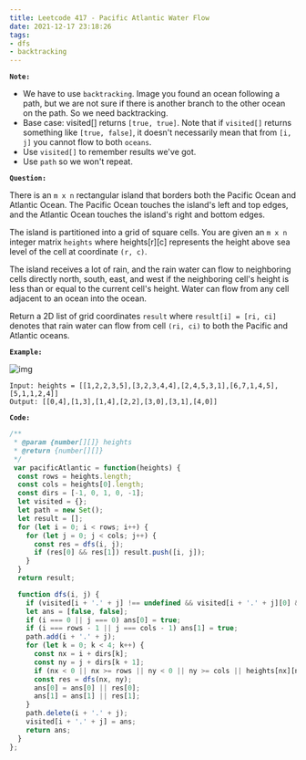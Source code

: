 ```yaml
---
title: Leetcode 417 - Pacific Atlantic Water Flow
date: 2021-12-17 23:18:26
tags:
- dfs
- backtracking
---
```

**`Note:`**
- We have to use `backtracking`. Image you found an ocean following a path, but we are not sure if there is another branch to the other ocean on the path. So we need backtracking.
- Base case: visited[] returns `[true, true]`. Note that if `visited[]` returns something like `[true, false]`, it doesn't necessarily mean that from `[i, j]` you cannot flow to both `oceans`.
- Use `visited[]` to remember results we've got.
- Use `path` so we won't repeat.

**`Question:`**

There is an `m x n` rectangular island that borders both the Pacific Ocean and Atlantic Ocean. The Pacific Ocean touches the island's left and top edges, and the Atlantic Ocean touches the island's right and bottom edges.

The island is partitioned into a grid of square cells. You are given an `m x n` integer matrix `heights` where heights[r][c] represents the height above sea level of the cell at coordinate `(r, c)`.

The island receives a lot of rain, and the rain water can flow to neighboring cells directly north, south, east, and west if the neighboring cell's height is less than or equal to the current cell's height. Water can flow from any cell adjacent to an ocean into the ocean.

Return a 2D list of grid coordinates `result` where `result[i] = [ri, ci]` denotes that rain water can flow from cell `(ri, ci)` to both the Pacific and Atlantic oceans.

**`Example:`**

![img](https://assets.leetcode.com/uploads/2021/06/08/waterflow-grid.jpg)
```
Input: heights = [[1,2,2,3,5],[3,2,3,4,4],[2,4,5,3,1],[6,7,1,4,5],[5,1,1,2,4]]
Output: [[0,4],[1,3],[1,4],[2,2],[3,0],[3,1],[4,0]]
```

**`Code:`**
```javascript
/**
 * @param {number[][]} heights
 * @return {number[][]}
 */
 var pacificAtlantic = function(heights) {
  const rows = heights.length;
  const cols = heights[0].length;
  const dirs = [-1, 0, 1, 0, -1];
  let visited = {};
  let path = new Set();
  let result = [];
  for (let i = 0; i < rows; i++) {
    for (let j = 0; j < cols; j++) {
      const res = dfs(i, j);
      if (res[0] && res[1]) result.push([i, j]);
    }
  }
  return result;

  function dfs(i, j) {
    if (visited[i + '.' + j] !== undefined && visited[i + '.' + j][0] && visited[i + '.' + j][1]) return visited[i + '.' + j]
    let ans = [false, false];
    if (i === 0 || j === 0) ans[0] = true;
    if (i === rows - 1 || j === cols - 1) ans[1] = true;
    path.add(i + '.' + j);
    for (let k = 0; k < 4; k++) {
      const nx = i + dirs[k];
      const ny = j + dirs[k + 1];
      if (nx < 0 || nx >= rows || ny < 0 || ny >= cols || heights[nx][ny] > heights[i][j] || path.has(nx + '.' + ny)) continue;
      const res = dfs(nx, ny);
      ans[0] = ans[0] || res[0];
      ans[1] = ans[1] || res[1];
    }
    path.delete(i + '.' + j);
    visited[i + '.' + j] = ans;
    return ans;
  }
};
```